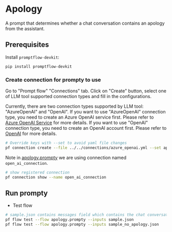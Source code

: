 # Apology
A prompt that determines whether a chat conversation contains an apology from the assistant.

## Prerequisites

Install `promptflow-devkit`:
```bash
pip install promptflow-devkit
```

### Create connection for prompty to use
Go to "Prompt flow" "Connections" tab. Click on "Create" button, select one of LLM tool supported connection types and fill in the configurations.

Currently, there are two connection types supported by LLM tool: "AzureOpenAI" and "OpenAI". If you want to use "AzureOpenAI" connection type, you need to create an Azure OpenAI service first. Please refer to [Azure OpenAI Service](https://azure.microsoft.com/en-us/products/cognitive-services/openai-service/) for more details. If you want to use "OpenAI" connection type, you need to create an OpenAI account first. Please refer to [OpenAI](https://platform.openai.com/) for more details.

```bash
# Override keys with --set to avoid yaml file changes
pf connection create --file ../../connections/azure_openai.yml --set api_key=<your_api_key> api_base=<your_api_base>
```

Note in [apology.prompty](apology.prompty) we are using connection named `open_ai_connection`.
```bash
# show registered connection
pf connection show --name open_ai_connection
```

## Run prompty

- Test flow
```bash
# sample.json contains messages field which contains the chat conversation.
pf flow test --flow apology.prompty --inputs sample.json
pf flow test --flow apology.prompty --inputs sample_no_apology.json
```
